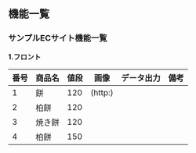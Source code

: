 ## 機能一覧
### サンプルECサイト機能一覧
**1.フロント**

|番号|商品名|値段|画像|データ出力|備考|
|:---|:---|:---|:---:|:---:|:---|
|1|餅|120|(http:)|||
|2|柏餅|120||||
|3|焼き餅|120||||
|4|柏餅|150||||

